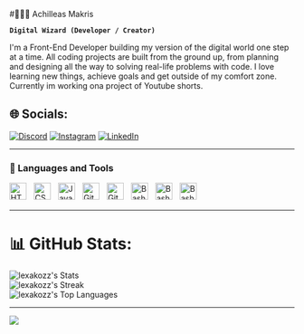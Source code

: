 #🧙🏻‍♂️ Achilleas Makris

**`Digital Wizard (Developer / Creator)`**

I'm a Front-End Developer building my version of the digital world one step at a time. All coding projects are built from the ground up, from planning and designing all the way to solving real-life problems with code. I love learning new things, achieve goals and get outside of my comfort zone. Currently im working ona project of Youtube shorts.
   
## 🌐 Socials:

[![Discord](https://img.shields.io/badge/Discord-%237289DA.svg?logo=discord&logoColor=white)](https://discord.gg/lex_98) [![Instagram](https://img.shields.io/badge/Instagram-%23E4405F.svg?logo=Instagram&logoColor=white)](https://instagram.com/https://www.instagram.com/axilleas.makris/) [![LinkedIn](https://img.shields.io/badge/LinkedIn-%230077B5.svg?logo=linkedin&logoColor=white)](https://linkedin.com/in/https://www.linkedin.com/in/achilleas-makris-b550b22b5/) 

---

### 🧰 Languages and Tools


<img align="left" alt="HTML" width="30px" style="padding-right:10px;" src="https://cdn.jsdelivr.net/gh/devicons/devicon/icons/html5/html5-plain.svg" />
<img align="left" alt="CSS" width="30px" style="padding-right:10px;" src="https://cdn.jsdelivr.net/gh/devicons/devicon/icons/css3/css3-plain.svg" />
<img align="left" alt="JavaScript" width="30px" style="padding-right:10px;" src="https://cdn.jsdelivr.net/gh/devicons/devicon/icons/javascript/javascript-plain.svg" />
<img align="left" alt="Git" width="30px" style="padding-right:10px;" src="https://cdn.jsdelivr.net/gh/devicons/devicon/icons/git/git-original.svg" />
<img align="left" alt="GitHub" width="30px" style="padding-right:10px;" src="https://png2.cleanpng.com/sh/87f21db92d3fb5f48bd18e7f579ca34f/L0KzQYm3VMI4N6N4j5H0aYP2gLBuTfdqfJl6ep9sb33zhcXskr1qa5Dzi591b3fyPYbohcM2QWc6SaMENEm2PoG5VsEyOGo6Sac7NEi3SIqCV8A4Ol91htk=/kisspng-github-computer-icons-logo-5ae35965119493.026110951524848997072.png" />
<img align="left" alt="Bash" width="30px" style="padding-right:10px;" src="https://cdn.jsdelivr.net/gh/devicons/devicon/icons/bash/bash-original.svg" />
<img align="left" alt="Bash" width="30px" style="padding-right:10px;" src="https://cdn.jsdelivr.net/gh/devicons/devicon@latest/icons/vitejs/vitejs-original.svg" />
<img align="left" alt="Bash" width="30px" style="padding-right:10px;" src="https://cdn.jsdelivr.net/gh/devicons/devicon@latest/icons/wordpress/wordpress-plain.svg" />
<br />

<br />

---

# 📊 GitHub Stats:
![lexakozz's Stats](https://github-readme-stats.vercel.app/api?username=lexakozz&theme=dracula&show_icons=true&hide_border=true&count_private=true)<br/>
![lexakozz's Streak](https://github-readme-streak-stats.herokuapp.com/?user=lexakozz&theme=dracula&hide_border=true)<br/>
![lexakozz's Top Languages](https://github-readme-stats.vercel.app/api/top-langs/?username=lexakozz&theme=dracula&show_icons=true&hide_border=true&layout=compact)

---
[![](https://visitcount.itsvg.in/api?id=lexakozz&icon=0&color=11)](https://visitcount.itsvg.in)

<!-- Proudly created with GPRM ( https://gprm.itsvg.in ) -->
